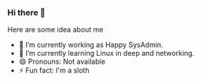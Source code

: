 ### Hi there 👋

Here are some idea about me

- 🔭 I’m currently working as Happy SysAdmin.
- 🌱 I’m currently learning Linux in deep and networking.
- 😄 Pronouns: Not available
- ⚡ Fun fact: I'm a sloth
